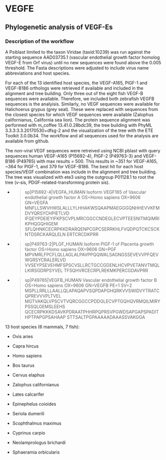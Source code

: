 # VEGFE

## Phylogenetic analysis of VEGF-Es

### Description of the workflow

A Psiblast limited to the taxon Viridae (taxid:10239) was run against the starting sequence AAD03735.1 (vascular endothelial growth factor homolog VEGF-E from Orf virus) until no new sequences were found above the 0.005 threshold. The Fasta descriptions were adjusted to include virus name abbreviations and host species.

For each of the 13 identified host species, the VEGF-A165, PlGF-1 and VEGF-B186 orthologs were retrieved if available and included in the alignment and tree building. Only three out of the eight fish VEGF-B sequences were available. Therefore, we included both zebrafish VEGFB sequences is the analyisis. Similarly, no VEGF sequences were available for Halichoerus grypus (grey seal). These were replaced with sequences from the closest species for which VEGF sequences were available (Zalophus californianus, California sea lion).
The protein sequence alignment was performed with m_coffee 13.41.0.28bdc39, the tree building with PhyML 3.3.3:3.3.20170530+dfsg-2 and the visualization of the tree with the ETE Toolkit 3.0.0b34. The workflow and all sequences used for the analysis are available from github.

The non-viral VEGF sequences were retreived using NCBI pblast with query sequences human VEGF-A165 (P15692-4), PlGF-2 (P49763-3) and VEGF-B186 (P49765) with max results = 500. This results in ~351 for VEGF-A165, ~364 for PlGF-1, and 379 for VEGF-B186. The best hit for each host species/VEGF combination was include in the alignment and tree building. The tree was visualized with ete3 using the outgroup P01128.1 to root the tree (v-sis, PDGF-related-transforming protein sis).

* >sp|P15692-4|VEGFA_HUMAN Isoform VEGF165 of Vascular endothelial growth factor A OS=Homo sapiens OX=9606 GN=VEGFA
MNFLLSWVHWSLALLLYLHHAKWSQAAPMAEGGGQNHHEVVKFMDVYQRSYCHPIETLVD
IFQEYPDEIEYIFKPSCVPLMRCGGCCNDEGLECVPTEESNITMQIMRIKPHQGQHIGEM
SFLQHNKCECRPKKDRARQENPCGPCSERRKHLFVQDPQTCKCSCKNTDSRCKARQLELN
ERTCRCDKPRR

* >sp|P49763-2|PLGF_HUMAN Isoform PlGF-1 of Placenta growth factor OS=Homo sapiens OX=9606 GN=PGF
MPVMRLFPCFLQLLAGLALPAVPPQQWALSAGNGSSEVEVVPFQEVWGRSYCRALERLVD
VVSEYPSEVEHMFSPSCVSLLRCTGCCGDENLHCVPVETANVTMQLLKIRSGDRPSYVEL
TFSQHVRCECRPLREKMKPERCGDAVPRR

* >sp|P49765|VEGFB_HUMAN Vascular endothelial growth factor B OS=Homo sapiens OX=9606 GN=VEGFB PE=1 SV=2
MSPLLRRLLLAALLQLAPAQAPVSQPDAPGHQRKVVSWIDVYTRATCQPREVVVPLTVEL
MGTVAKQLVPSCVTVQRCGGCCPDDGLECVPTGQHQVRMQILMIRYPSSQLGEMSLEEHS
QCECRPKKKDSAVKPDRAATPHHRPQPRSVPGWDSAPGAPSPADITHPTPAPGPSAHAAP
STTSALTPGPAAAAADAAASSVAKGGA

13 host species (6 mammals, 7 fish):

* Ovis aries
* Capra hircus
* Homo sapiens
* Bos taurus
* Cervus elaphus
* Zalophus californianus

* Lates calcarifer
* Epinephelus coioides
* Seriola dumerili
* Scophthalmus maximus
* Cyprinus carpio
* Neolamprologus brichardi
* Sphaeramia orbicularis
